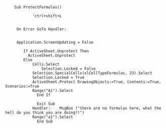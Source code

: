 		Sub ProtectFormulas()

				'ctrl+shift+L


		 On Error GoTo Handler:


		 Application.ScreenUpdating = False

			If ActiveSheet.Unprotect Then
			  ActiveSheet.Unprotect
			Else
				Cells.Select
			        Selection.Locked = False
				Selection.SpecialCells(xlCellTypeFormulas, 23).Select
				Selection.Locked = True
				ActiveSheet.Protect DrawingObjects:=True, Contents:=True, Scenarios:=True
				Range("A1").Select
		          End If

		          Exit Sub
				Handler:    MsgBox ("there are no formulas here, what the hell do you think you are doing?!")
				Range("a1").Select
		          End Sub

